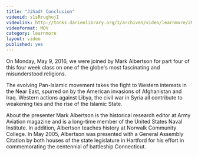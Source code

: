 ```yaml
---
title: "Jihad! Conclusion"
videoid: s1sRrughujI
videolink: http://tonks.darienlibrary.org/1/archives/video/learnmore/20160509_jihad_conclusion.mov
videoformat: MOV
category: learnmore
layout: video
published: yes
---
```


On Monday, May 9, 2016, we were joined by Mark Albertson for part four of this four week class on one of the globe's most fascinating and misunderstood religions.

The evolving Pan-Islamic movement takes the fight to Western interests in the Near East, spurred on by the American invasions of Afghanistan and Iraq. Western actions against Libya, the civil war in Syria all contribute to weakening ties and the rise of the Islamic State.

About the presenter
Mark Albertson is the historical research editor at Army Aviation magazine and is a long-time member of the United States Naval Institute. In addition, Albertson teaches history at Norwalk Community College. In May 2005, Albertson was presented with a General Assembly Citation by both houses of the state legislature in Hartford for his effort in commemorating the centennial of battleship Connecticut.